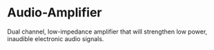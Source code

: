 # Audio-Amplifier
Dual channel, low-impedance amplifier that will strengthen low power, inaudible electronic audio signals.
